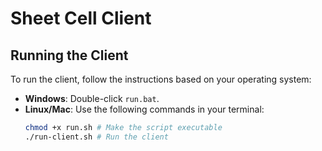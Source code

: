 # Sheet Cell Client

## Running the Client

To run the client, follow the instructions based on your operating system:

- **Windows**: Double-click `run.bat`.
- **Linux/Mac**: Use the following commands in your terminal:
  ```bash
  chmod +x run.sh # Make the script executable
  ./run-client.sh # Run the client
